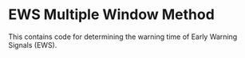 # EWS Multiple Window Method
This contains code for determining the warning time of Early Warning Signals (EWS).